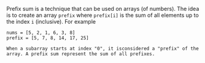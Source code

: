 
Prefix sum is a technique that can be used on arrays (of numbers). The idea is to create an array `prefix` where `prefix[i]` is the sum of all elements up to the index `i` (inclusive). For example
```
nums = [5, 2, 1, 6, 3, 8]
prefix = [5, 7, 8, 14, 17, 25]

When a subarray starts at index "0", it isconsidered a "prefix" of the array. A prefix sum represent the sum of all prefixes.
```
